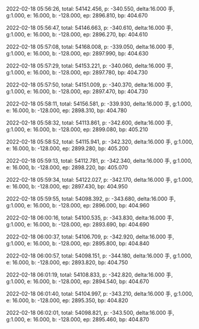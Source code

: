 2022-02-18 05:56:26, total: 54142.456, p: -340.550, delta:16.000 手, g:1.000, e: 16.000, b: -128.000, ep: 2896.810, bp: 404.670

2022-02-18 05:56:47, total: 54146.663, p: -340.610, delta:16.000 手, g:1.000, e: 16.000, b: -128.000, ep: 2896.270, bp: 404.610

2022-02-18 05:57:08, total: 54168.008, p: -339.050, delta:16.000 手, g:1.000, e: 16.000, b: -128.000, ep: 2897.990, bp: 404.630

2022-02-18 05:57:29, total: 54153.221, p: -340.060, delta:16.000 手, g:1.000, e: 16.000, b: -128.000, ep: 2897.780, bp: 404.730

2022-02-18 05:57:50, total: 54151.009, p: -340.370, delta:16.000 手, g:1.000, e: 16.000, b: -128.000, ep: 2897.470, bp: 404.730

2022-02-18 05:58:11, total: 54156.581, p: -339.930, delta:16.000 手, g:1.000, e: 16.000, b: -128.000, ep: 2898.310, bp: 404.780

2022-02-18 05:58:32, total: 54113.861, p: -342.600, delta:16.000 手, g:1.000, e: 16.000, b: -128.000, ep: 2899.080, bp: 405.210

2022-02-18 05:58:52, total: 54115.941, p: -342.320, delta:16.000 手, g:1.000, e: 16.000, b: -128.000, ep: 2899.280, bp: 405.200

2022-02-18 05:59:13, total: 54112.781, p: -342.340, delta:16.000 手, g:1.000, e: 16.000, b: -128.000, ep: 2898.220, bp: 405.070

2022-02-18 05:59:34, total: 54122.027, p: -342.170, delta:16.000 手, g:1.000, e: 16.000, b: -128.000, ep: 2897.430, bp: 404.950

2022-02-18 05:59:55, total: 54098.392, p: -343.680, delta:16.000 手, g:1.000, e: 16.000, b: -128.000, ep: 2896.000, bp: 404.960

2022-02-18 06:00:16, total: 54100.535, p: -343.830, delta:16.000 手, g:1.000, e: 16.000, b: -128.000, ep: 2893.690, bp: 404.690

2022-02-18 06:00:37, total: 54106.709, p: -342.920, delta:16.000 手, g:1.000, e: 16.000, b: -128.000, ep: 2895.800, bp: 404.840

2022-02-18 06:00:57, total: 54098.151, p: -344.180, delta:16.000 手, g:1.000, e: 16.000, b: -128.000, ep: 2893.820, bp: 404.750

2022-02-18 06:01:19, total: 54108.833, p: -342.820, delta:16.000 手, g:1.000, e: 16.000, b: -128.000, ep: 2894.540, bp: 404.670

2022-02-18 06:01:40, total: 54104.997, p: -343.210, delta:16.000 手, g:1.000, e: 16.000, b: -128.000, ep: 2895.350, bp: 404.820

2022-02-18 06:02:01, total: 54098.821, p: -343.500, delta:16.000 手, g:1.000, e: 16.000, b: -128.000, ep: 2895.460, bp: 404.870